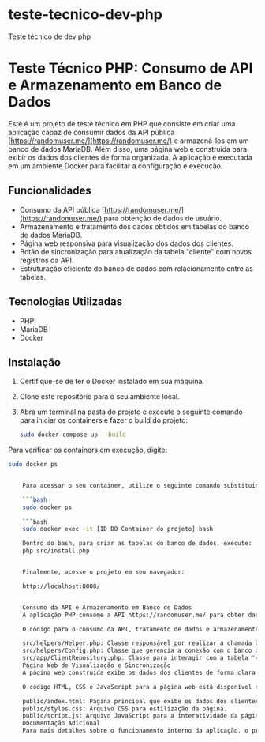 # teste-tecnico-dev-php
Teste técnico de dev php

# Teste Técnico PHP: Consumo de API e Armazenamento em Banco de Dados

Este é um projeto de teste técnico em PHP que consiste em criar uma aplicação capaz de consumir dados da API pública [https://randomuser.me/](https://randomuser.me/) e armazená-los em um banco de dados MariaDB. Além disso, uma página web é construída para exibir os dados dos clientes de forma organizada. A aplicação é executada em um ambiente Docker para facilitar a configuração e execução.

## Funcionalidades

- Consumo da API pública [https://randomuser.me/](https://randomuser.me/) para obtenção de dados de usuário.
- Armazenamento e tratamento dos dados obtidos em tabelas do banco de dados MariaDB.
- Página web responsiva para visualização dos dados dos clientes.
- Botão de sincronização para atualização da tabela "cliente" com novos registros da API.
- Estruturação eficiente do banco de dados com relacionamento entre as tabelas.

## Tecnologias Utilizadas

- PHP
- MariaDB
- Docker

## Instalação

1. Certifique-se de ter o Docker instalado em sua máquina.
2. Clone este repositório para o seu ambiente local.
3. Abra um terminal na pasta do projeto e execute o seguinte comando para iniciar os containers e fazer o build do projeto:

   ```bash
   sudo docker-compose up --build

Para verificar os containers em execução, digite:

```bash
sudo docker ps


    Para acessar o seu container, utilize o seguinte comando substituindo [ID DO Container do projeto] pelo ID do container apropriado:

    ```bash
    sudo docker ps
        
    ```bash
    sudo docker exec -it [ID DO Container do projeto] bash

    Dentro do bash, para criar as tabelas do banco de dados, execute:
    php src/install.php


    Finalmente, acesse o projeto em seu navegador:

    http://localhost:8008/


    Consumo da API e Armazenamento em Banco de Dados
    A aplicação PHP consome a API https://randomuser.me/ para obter dados de usuário. Os dados obtidos são tratados e armazenados em tabelas relacionadas do banco de dados MariaDB. Isso permite consultas eficientes e relacionais entre as tabelas.

    O código para o consumo da API, tratamento de dados e armazenamento no banco de dados está disponível nos seguintes arquivos:

    src/helpers/Helper.php: Classe responsável por realizar a chamada à API e tratar os dados.
    src/helpers/Config.php: Classe que gerencia a conexão com o banco de dados usando PDO.
    src/app/ClientRepository.php: Classe para interagir com a tabela "cliente" no banco de dados.
    Página Web de Visualização e Sincronização
    A página web construída exibe os dados dos clientes de forma clara e organizada. Ela também inclui um botão de sincronização que permite obter novos dados da API e atualizar a tabela "cliente" no banco de dados.

    O código HTML, CSS e JavaScript para a página web está disponível nos seguintes arquivos:

    public/index.html: Página principal que exibe os dados dos clientes e o botão de sincronização.
    public/styles.css: Arquivo CSS para estilização da página.
    public/script.js: Arquivo JavaScript para a interatividade da página.
    Documentação Adicional
    Para mais detalhes sobre o funcionamento interno da aplicação, o processo de consumo da API, o tratamento dos dados e a estruturação do banco de dados, você pode conferir o código-fonte e os comentários nos arquivos mencionados acima. A estruturação do banco de dados, bem como a relação entre as tabelas, está planejada de forma eficiente para permitir consultas relacionais e otimizadas.
